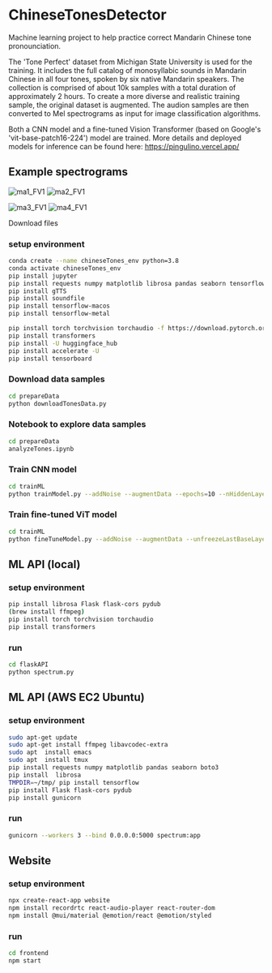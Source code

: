 # ChineseTonesDetector

Machine learning project to help practice correct Mandarin Chinese tone pronounciation.

The 'Tone Perfect' dataset from Michigan State University is used for the training.
It includes the full catalog of monosyllabic sounds in Mandarin Chinese in all four tones, spoken by six native Mandarin speakers.
The collection is comprised of about 10k samples with a total duration of approximately 2 hours.
To create a more diverse and realistic training sample, the original dataset is augmented.
The audion samples are then converted to Mel spectrograms as input for image classification algorithms. 

Both a CNN model and a fine-tuned Vision Transformer (based on Google's 'vit-base-patch16-224') model are trained.
More details and deployed models for inference can be found here: https://pingulino.vercel.app/

## Example spectrograms

![ma1_FV1](https://github.com/phdargen/chineseTonesDetector/assets/29732335/e3906d99-6bf0-4e13-9c80-70fadc1d3238)
![ma2_FV1](https://github.com/phdargen/chineseTonesDetector/assets/29732335/9cd972f7-3ca1-4ecb-9830-cd00264e1940)

![ma3_FV1](https://github.com/phdargen/chineseTonesDetector/assets/29732335/64657bdf-9dbc-424b-925b-c85bca40dca1)
![ma4_FV1](https://github.com/phdargen/chineseTonesDetector/assets/29732335/5c210d00-b805-4a6d-a767-519ad09d93d8)

 Download files

### setup environment
```sh
conda create --name chineseTones_env python=3.8
conda activate chineseTones_env
pip install jupyter 
pip install requests numpy matplotlib librosa pandas seaborn tensorflow boto3
pip install gTTS
pip install soundfile
pip install tensorflow-macos
pip install tensorflow-metal

pip install torch torchvision torchaudio -f https://download.pytorch.org/whl/nightly/cpu/torch_nightly.html
pip install transformers
pip install -U huggingface_hub
pip install accelerate -U
pip install tensorboard
```

### Download data samples
```sh
cd prepareData
python downloadTonesData.py
```

### Notebook to explore data samples
```sh
cd prepareData
analyzeTones.ipynb
```

### Train CNN model
```sh
cd trainML
python trainModel.py --addNoise --augmentData --epochs=10 --nHiddenLayers=3 --image_resolution=128 --batch_size=64 --modelName=tfModelTones_v8
```

### Train fine-tuned ViT model
```sh
cd trainML
python fineTuneModel.py --addNoise --augmentData --unfreezeLastBaseLayer --epochs=10 --batch_size=64 --modelName=fineTunedModelTones_v1
```

## ML API (local)

### setup environment
```sh
pip install librosa Flask flask-cors pydub
(brew install ffmpeg)
pip install torch torchvision torchaudio
pip install transformers
```

### run
```sh
cd flaskAPI
python spectrum.py
```

## ML API (AWS EC2 Ubuntu)

### setup environment
```sh
sudo apt-get update
sudo apt-get install ffmpeg libavcodec-extra
sudo apt  install emacs
sudo apt  install tmux
pip install requests numpy matplotlib pandas seaborn boto3
pip install  librosa
TMPDIR=~/tmp/ pip install tensorflow
pip install Flask flask-cors pydub
pip install gunicorn
```
### run
```sh
gunicorn --workers 3 --bind 0.0.0.0:5000 spectrum:app
```

## Website

### setup environment
```sh
npx create-react-app website
npm install recordrtc react-audio-player react-router-dom
npm install @mui/material @emotion/react @emotion/styled
```

### run
```sh
cd frontend
npm start
```



